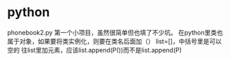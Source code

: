 # python
phonebook2.py
  第一个小项目，虽然很简单但也填了不少坑。
  在python里类也属于对象，如果要将类实例化，则要在类名后面加（）
  list=[]，中括号里是可以空的
  往list里加元素，应该list.append(P())而不是list.append(P)
